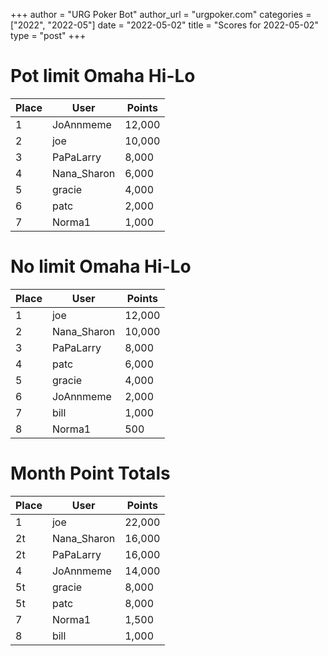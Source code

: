+++
author = "URG Poker Bot"
author_url = "urgpoker.com"
categories = ["2022", "2022-05"]
date = "2022-05-02"
title = "Scores for 2022-05-02"
type = "post"
+++
# Pot limit Omaha Hi-Lo

| Place | User | Points |
|-------|------|--------|
| 1 | JoAnnmeme | 12,000 |
| 2 | joe | 10,000 |
| 3 | PaPaLarry | 8,000 |
| 4 | Nana_Sharon | 6,000 |
| 5 | gracie | 4,000 |
| 6 | patc | 2,000 |
| 7 | Norma1 | 1,000 |

# No limit Omaha Hi-Lo

| Place | User | Points |
|-------|------|--------|
| 1 | joe | 12,000 |
| 2 | Nana_Sharon | 10,000 |
| 3 | PaPaLarry | 8,000 |
| 4 | patc | 6,000 |
| 5 | gracie | 4,000 |
| 6 | JoAnnmeme | 2,000 |
| 7 | bill | 1,000 |
| 8 | Norma1 | 500 |

# Month Point Totals

| Place | User | Points |
|-------|------|--------|
| 1 | joe | 22,000 |
| 2t | Nana_Sharon | 16,000 |
| 2t | PaPaLarry | 16,000 |
| 4 | JoAnnmeme | 14,000 |
| 5t | gracie | 8,000 |
| 5t | patc | 8,000 |
| 7 | Norma1 | 1,500 |
| 8 | bill | 1,000 |
